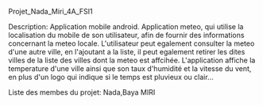 Projet_Nada_Miri_4A_FSI1

Description:
Application mobile android.
Application meteo, qui utilise la localisation du mobile de son utilisateur, afin de fournir des informations concernant la meteo locale. 
L'utilisateur peut egalement consulter la meteo d'une autre ville, en l'ajoutant a la liste, il peut egalement retirer les dites villes de la liste des villes dont la meteo est affcihée. 
L'application affiche la temperature d'une ville ainsi que son taux d'humidité et la vitesse du vent, en plus d'un logo qui indique si le temps est pluvieux ou clair...

Liste des membes du projet:
Nada,Baya MIRI

